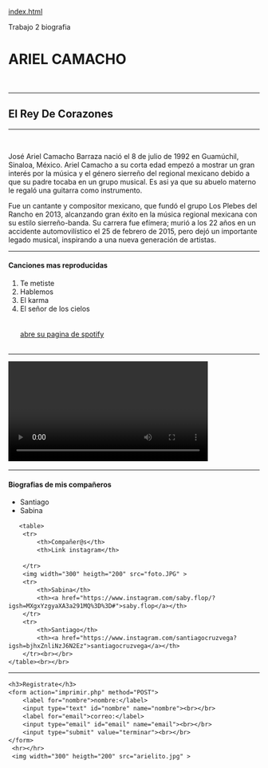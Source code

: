 [index.html](https://github.com/user-attachments/files/22566377/index.html)
<!DOCTYPE html> 
<HTML>
    <TITLE>1.3 Elementos de lenguaje HTML</TITLE>
   <head> Trabajo 2 biografia </head>
   <h1>ARIEL CAMACHO</h1>
   <body>
       <br>
       <hr>
       <H2>El Rey De Corazones</H2>
       <hr>
       <br>
       <p> José Ariel Camacho Barraza nació el 8 de julio de 1992 en Guamúchil, Sinaloa, México. Ariel Camacho a su corta edad empezó a mostrar un gran interés por la música y el género sierreño del regional mexicano debido a que su padre tocaba en un grupo musical. Es asi ya que su abuelo materno le regaló una guitarra como instrumento. </P>
        <p>Fue un cantante y compositor mexicano, que fundó el grupo Los Plebes del Rancho en 2013, alcanzando gran éxito en la música regional mexicana con su estilo sierreño-banda. Su carrera fue efímera; murió a los 22 años en un accidente automovilístico el 25 de febrero de 2015, pero dejó un importante legado musical, inspirando a una nueva generación de artistas. </p>
   
       
  <hr></hr>
        <H4>Canciones mas reproducidas</H4>
       <OL>
           <LI> Te metiste</LI>
           <LI> Hablemos</LI>
           <LI> El karma </LI>
           <LI> El señor de los cielos </LI>
           <br></br>
           <a href="https://open.spotify.com/artist/2Lxa3SFNEW0alfRvtdXOul">abre su pagina de spotify</a><br></br>
       </OL>
       <hr></hr>
       <video controls width="400"> <source src="video_ariel.mp4" type="video/mp4">  </video>
      
 <hr></hr>
       <H4>Biografias de mis compañeros</H4>
       <ul>
           <li>Santiago</li>
           <li>Sabina</li>
       </ul>

       
       <table>
        <tr>
            <th>Compañer@s</th>
            <th>Link instagram</th>

        </tr>
        <img width="300" heigth="200" src="foto.JPG" >
        <tr>
            <th>Sabina</th>
            <th><a href="https://www.instagram.com/saby.flop/?igsh=MXgxYzgyaXA3a291MQ%3D%3D#">saby.flop</a></th>
        </tr>
        <tr>
            <th>Santiago</th>
            <th><a href="https://www.instagram.com/santiagocruzvega?igsh=bjhxZnliNzJ6N2Ez">santiagocruzvega</a></th>
        </tr><br></br>
    </table><br></br>
 <hr></hr>

    <h3>Registrate</h3>
    <form action="imprimir.php" method="POST">
        <label for="nombre">nombre:</label>
        <input type="text" id="nombre" name="nombre"><br></br>
        <label for="email">correo:</label>
        <input type="email" id="email" name="email"><br></br>
        <input type="submit" value="terminar"><br></br>
    </form>
     <hr></hr>
     <img width="300" heigth="200" src="arielito.jpg" >
   </body>

</HTML>
